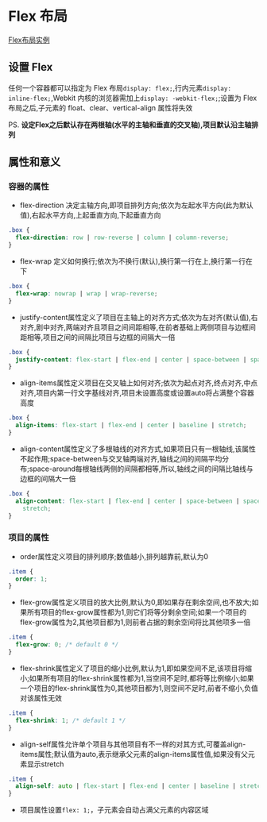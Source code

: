 # Flex 布局

[Flex布局实例](http://www.ruanyifeng.com/blog/2015/07/flex-examples.html)

## 设置 Flex

任何一个容器都可以指定为 Flex 布局`display: flex;`,行内元素`display: inline-flex;`,Webkit 内核的浏览器需加上`display: -webkit-flex;`;设置为 Flex 布局之后,子元素的 float、clear、vertical-align 属性将失效

PS. **设定Flex之后默认存在两根轴(水平的主轴和垂直的交叉轴),项目默认沿主轴排列**

## 属性和意义

### 容器的属性

- flex-direction 决定主轴方向,即项目排列方向;依次为左起水平方向(此为默认值),右起水平方向,上起垂直方向,下起垂直方向

```css
.box {
  flex-direction: row | row-reverse | column | column-reverse;
}
```

- flex-wrap 定义如何换行;依次为不换行(默认),换行第一行在上,换行第一行在下

```css
.box {
  flex-wrap: nowrap | wrap | wrap-reverse;
}
```

- justify-content属性定义了项目在主轴上的对齐方式;依次为左对齐(默认值),右对齐,剧中对齐,两端对齐且项目之间间距相等,在前者基础上两侧项目与边框间距相等,项目之间的间隔比项目与边框的间隔大一倍

```css
.box {
  justify-content: flex-start | flex-end | center | space-between | space-around;
}
```

- align-items属性定义项目在交叉轴上如何对齐;依次为起点对齐,终点对齐,中点对齐,项目内第一行文字基线对齐,项目未设置高度或设置auto将占满整个容器高度

```css
.box {
  align-items: flex-start | flex-end | center | baseline | stretch;
}
```

- align-content属性定义了多根轴线的对齐方式,如果项目只有一根轴线,该属性不起作用;space-between与交叉轴两端对齐,轴线之间的间隔平均分布;space-around每根轴线两侧的间隔都相等,所以,轴线之间的间隔比轴线与边框的间隔大一倍

```css
.box {
  align-content: flex-start | flex-end | center | space-between | space-around |
    stretch;
}
```

### 项目的属性

- order属性定义项目的排列顺序;数值越小,排列越靠前,默认为0

```css
.item {
  order: 1;
}
```

- flex-grow属性定义项目的放大比例,默认为0,即如果存在剩余空间,也不放大;如果所有项目的flex-grow属性都为1,则它们将等分剩余空间;如果一个项目的flex-grow属性为2,其他项目都为1,则前者占据的剩余空间将比其他项多一倍

```css
.item {
  flex-grow: 0; /* default 0 */
}
```

- flex-shrink属性定义了项目的缩小比例,默认为1,即如果空间不足,该项目将缩小;如果所有项目的flex-shrink属性都为1,当空间不足时,都将等比例缩小;如果一个项目的flex-shrink属性为0,其他项目都为1,则空间不足时,前者不缩小,负值对该属性无效

```css
.item {
  flex-shrink: 1; /* default 1 */
}
```

- align-self属性允许单个项目与其他项目有不一样的对其方式,可覆盖align-items属性;默认值为auto,表示继承父元素的align-items属性值,如果没有父元素显示stretch

```css
.item {
  align-self: auto | flex-start | flex-end | center | baseline | stretch;
}
```

- 项目属性设置`flex: 1;`，子元素会自动占满父元素的内容区域
